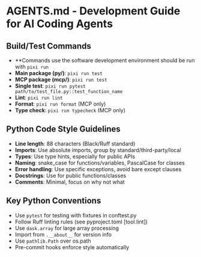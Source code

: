 # AGENTS.md - Development Guide for AI Coding Agents

## Build/Test Commands
- **Commands use the software development environment should be run with `pixi
  run`
- **Main package (py/)**: `pixi run test`
- **MCP package (mcp/)**: `pixi run test`
- **Single test**: `pixi run pytest path/to/test_file.py::test_function_name`
- **Lint**: `pixi run lint`
- **Format**: `pixi run format` (MCP only)
- **Type check**: `pixi run typecheck` (MCP only)

## Python Code Style Guidelines
- **Line length**: 88 characters (Black/Ruff standard)
- **Imports**: Use absolute imports, group by standard/third-party/local
- **Types**: Use type hints, especially for public APIs
- **Naming**: snake_case for functions/variables, PascalCase for classes
- **Error handling**: Use specific exceptions, avoid bare except clauses
- **Docstrings**: Use for public functions/classes
- **Comments**: Minimal, focus on why not what

## Key Python Conventions
- Use `pytest` for testing with fixtures in conftest.py
- Follow Ruff linting rules (see pyproject.toml [tool.lint])
- Use `dask.array` for large array processing
- Import from `.__about__` for version info
- Use `pathlib.Path` over os.path
- Pre-commit hooks enforce style automatically
